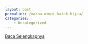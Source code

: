 ```yaml
---
layout: post
permalink: /makna-mimpi-katak-hijau/
categories:
    - Uncategorized
---
```


[Baca Selengkapnya](/03)
